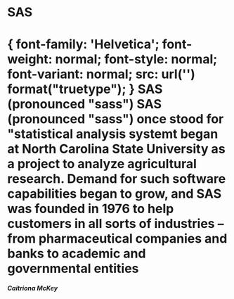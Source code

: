 SAS
============
{
  font-family: 'Helvetica';
  font-weight: normal;
  font-style: normal;
  font-variant: normal;
  src: url('<?php echo $fontfile; ?>') format("truetype");
}
SAS (pronounced "sass")
SAS (pronounced "sass") once stood for "statistical analysis systemt began at North Carolina State University as a project to analyze agricultural research. Demand for such software capabilities began to grow, and SAS was founded in 1976 to help customers in all sorts of industries – from pharmaceutical companies and banks to academic and governmental entities
===================
***Caitriona McKey***
